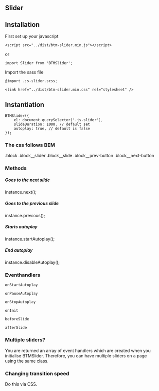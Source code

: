 Slider
-----

## Installation

First set up your javascript

```
<script src="../dist/btm-slider.min.js"></script>
```

or

```
import Slider from 'BTMSlider';

```

Import the sass file

```
@import .js-slider.scss;

<link href="../dist/btm-slider.min.css" rel="stylesheet" />

```

## Instantiation

```
BTMSlider({
    el: document.querySelector('.js-slider'),
    slideDuration: 1000, // default set
    autoplay: true, // default is false
});
```

### The css follows BEM

.block
.block__slider
.block__slide
.block__prev-button
.block__next-button


### Methods

##### Goes to the next slide
instance.next();

##### Goes to the previous slide
instance.previous();

##### Starts autoplay
instance.startAutoplay();

##### End autoplay
instance.disableAutoplay();

### Eventhandlers

```
onStartAutoplay

onPauseAutoplay

onStopAutoplay

onInit

beforeSlide

afterSlide

```

### Multiple sliders?

You are returned an array of event handlers which are created when you initialise BTMSlider.
Therefore, you can have multiple sliders on a page using the same class.

### Changing transition speed

Do this via CSS.
